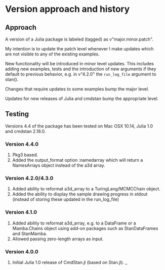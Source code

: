 # Version approach and history

## Approach

A version of a Julia package is labeled (tagged) as v"major.minor.patch".

My intention is to update the patch level whenever I make updates which are not visible to any of the existing examples.

New functionality will be introduced in minor level updates. This includes adding new examples, tests and the introduction of new arguments if they default to previous behavior, e.g. in v"4.2.0" the `run_log_file` argument to stan().

Changes that require updates to some examples bump the major level.

Updates for new releases of Julia and cmdstan bump the appropriate level.

## Testing

Versions 4.4 of the package has been tested on Mac OSX 10.14, Julia 1.0 and cmdstan 2.18.0.

### Version 4.4.0

1. Pkg3 based.
2. Added the output_format option :namedarray which will return a NamesArrays object instead of the a3d array.

### Version 4.2.0/4.3.0

1. Added ability to reformat a3d_array to a TuringLang/MCMCChain object.
2. Added the ability to display the sample drawing progress in stdout (instead of storing these updated in the run_log_file)

### Version 4.1.0

1. Added ability to reformat a3d_array, e.g. to a DataFrame or a Mamba.Chains object using add-on packages such as StanDataFrames and StanMamba.
2. Allowed passing zero-length arrays as input.

### Version 4.0.0

1. Initial Julia 1.0 release of CmdStan.jl (based on Stan.jl).
_


